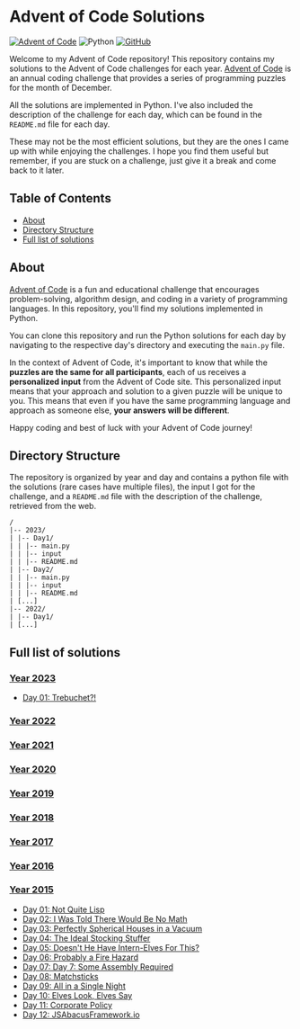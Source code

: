 # Advent of Code Solutions

[![Advent of Code](https://img.shields.io/badge/Advent%20of%20Code-web-E60000)](https://adventofcode.com/)
![Python](https://img.shields.io/badge/Language-Python-blue)
[![GitHub](https://img.shields.io/badge/GitHub-%40Alburrito-blue?logo=github)](https://github.com/Alburrito)


Welcome to my Advent of Code repository! This repository contains my solutions to the Advent of Code challenges for each year. [Advent of Code](https://adventofcode.com/) is an annual coding challenge that provides a series of programming puzzles for the month of December.

All the solutions are implemented in Python. I've also included the description of the challenge for each day, which can be found in the `README.md` file for each day.

These may not be the most efficient solutions, but they are the ones I came up with while enjoying the challenges. I hope you find them useful but remember, if you are stuck on a challenge, just give it a break and come back to it later.

## Table of Contents

- [About](#about)
- [Directory Structure](#directory-structure)
- [Full list of solutions](#full-list-of-solutions)

## About

[Advent of Code](https://adventofcode.com/) is a fun and educational challenge that encourages problem-solving, algorithm design, and coding in a variety of programming languages. In this repository, you'll find my solutions implemented in Python.

You can clone this repository and run the Python solutions for each day by navigating to the respective day's directory and executing the `main.py` file.

In the context of Advent of Code, it's important to know that while the <b>puzzles are the same for all participants</b>, each of us receives a <b>personalized input</b> from the Advent of Code site. This personalized input means that your approach and solution to a given puzzle will be unique to you. This means that even if you have the same programming language and approach as someone else, <b>your answers will be different</b>.

Happy coding and best of luck with your Advent of Code journey!

## Directory Structure

The repository is organized by year and day and contains a python file with the solutions (rare cases have multiple files), the input I got for the challenge, and a `README.md` file with the description of the challenge, retrieved from the web.

```
/
|-- 2023/
| |-- Day1/
| | |-- main.py
| | |-- input
| | |-- README.md
| |-- Day2/
| | |-- main.py
| | |-- input
| | |-- README.md
| [...]
|-- 2022/
| |-- Day1/
| [...]
```

## Full list of solutions

### [Year 2023](./2023/)

- [Day 01: Trebuchet?!](./2023/Day01/)

### [Year 2022](./2022/)

### [Year 2021](./2021/)

### [Year 2020](./2020/)

### [Year 2019](./2019/)

### [Year 2018](./2018/)

### [Year 2017](./2017/)

### [Year 2016](./2016/)

### [Year 2015](./2015/)

- [Day 01: Not Quite Lisp](./2015/Day01/)
- [Day 02: I Was Told There Would Be No Math](./2015/Day02/)
- [Day 03: Perfectly Spherical Houses in a Vacuum](./2015/Day03/)
- [Day 04: The Ideal Stocking Stuffer](./2015/Day04/)
- [Day 05: Doesn't He Have Intern-Elves For This?](./2015/Day05/)
- [Day 06: Probably a Fire Hazard](./2015/Day06/)
- [Day 07: Day 7: Some Assembly Required](./2015/Day07/)
- [Day 08: Matchsticks](./2015/Day08/)
- [Day 09: All in a Single Night](./2015/Day09/)
- [Day 10: Elves Look, Elves Say](./2015/Day10/)
- [Day 11: Corporate Policy](./2015/Day11/)
- [Day 12: JSAbacusFramework.io](./2015/Day12/)
